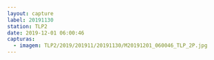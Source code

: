 ```yaml
---
layout: capture
label: 20191130
station: TLP2
date: 2019-12-01 06:00:46
capturas:
  - imagem: TLP2/2019/201911/20191130/M20191201_060046_TLP_2P.jpg
---
```

